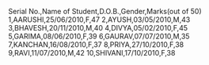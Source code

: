 Serial No.,Name of Student,D.O.B.,Gender,Marks(out of 50)
1,AARUSHI,25/06/2010,F,47
2,AYUSH,03/05/2010,M,43
3,BHAVESH,20/11/2010,M,40
4,DIVYA,05/02/2010,F,45
5,GARIMA,08/06/2010,F,39
6,GAURAV,07/07/2010,M,35
7,KANCHAN,16/08/2010,F,37
8,PRIYA,27/10/2010,F,38
9,RAVI,11/07/2010,M,42
10,SHIVANI,17/10/2010,F,38
